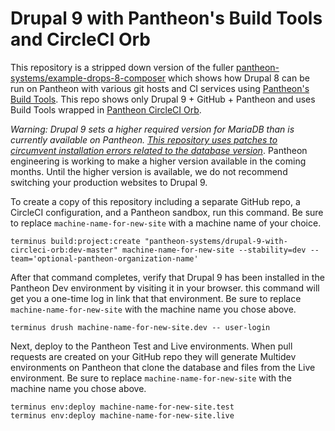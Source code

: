 # Drupal 9 with Pantheon's Build Tools and CircleCI Orb

This repository is a stripped down version of the fuller [pantheon-systems/example-drops-8-composer](https://github.com/pantheon-systems/example-drops-8-composer) which shows how Drupal 8 can be run on Pantheon with various git hosts and CI services using [Pantheon's Build Tools](https://pantheon.io/docs/guides/build-tools). This repo shows only Drupal 9 + GitHub + Pantheon and uses Build Tools wrapped in [Pantheon CircleCI Orb](https://github.com/pantheon-systems/circleci-orb).


_Warning: Drupal 9 sets a higher required version for MariaDB than is currently available on Pantheon. [This repository uses patches to circumvent installation errors related to the database version](https://github.com/pantheon-systems/drupal-9-with-circleci-orb/blob/e86429c338ec3064965bc7a6bc7bd47ec0f03b81/composer.json#L44)_. Pantheon engineering is working to make a higher version available in the coming months. Until the higher version is available, we do not recommend switching your production websites to Drupal 9.

To create a copy of this repository including a separate GitHub repo, a CircleCI configuration, and a Pantheon sandbox, run this command. Be sure to replace `machine-name-for-new-site` with a machine name of your choice.

```
terminus build:project:create "pantheon-systems/drupal-9-with-circleci-orb:dev-master" machine-name-for-new-site --stability=dev --team='optional-pantheon-organization-name' 
```

After that command completes, verify that Drupal 9 has been installed in the Pantheon Dev environment by visiting it in your browser. this command will get you a one-time log in link that that environment. Be sure to replace `machine-name-for-new-site` with the machine name you chose above.

```
terminus drush machine-name-for-new-site.dev -- user-login
```

Next, deploy to the Pantheon Test and Live environments. When pull requests are created on your GitHub repo they will generate Multidev environments on Pantheon that clone the database and files from the Live environment. Be sure to replace `machine-name-for-new-site` with the machine name you chose above.


```
terminus env:deploy machine-name-for-new-site.test
terminus env:deploy machine-name-for-new-site.live
```
